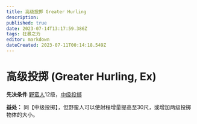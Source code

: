 ```yaml
---
title: 高级投掷 Greater Hurling
description: 
published: true
date: 2023-07-14T13:17:59.386Z
tags: 狂暴之力
editor: markdown
dateCreated: 2023-07-11T00:14:18.549Z
---
```


# 高级投掷 (Greater Hurling, Ex)

**先决条件** [野蛮人](/野蛮人)12级，[中级投掷](/狂暴之力/中级投掷)

**益处：** 同【中级投掷】，但野蛮人可以使射程增量提高至30尺，或增加两级投掷物体的大小。
